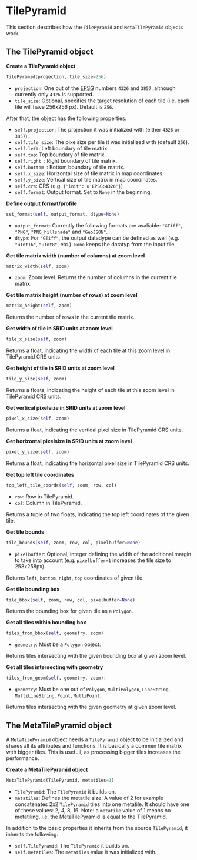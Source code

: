 # TilePyramid

This section describes how the ``TilePyramid`` and ``MetaTilePyramid`` objects work.

## The TilePyramid object

**Create a TilePyramid object**
```python
TilePyramid(projection, tile_size=256)
```
* ``projection``: One out of the [EPSG](http://www.epsg-registry.org/) numbers ``4326`` and ``3857``, although currently only ``4326`` is supported.
* ``tile_size``: Optional, specifies the target resolution of each tile (i.e. each tile will have 256x256 px). Default is ``256``.

After that, the object has the following properties:
* ``self.projection``: The projection it was initialized with (either ``4326`` or ``3857``).
* ``self.tile_size``: The pixelsize per tile it was initialized with (default ``256``).
* ``self.left``: Left boundary of tile matrix.
* ``self.top``: Top boundary of tile matrix.
* ``self.right ``: Right boundary of tile matrix.
* ``self.bottom ``: Bottom boundary of tile matrix.
* ``self.x_size``: Horizontal size of tile matrix in map coordinates.
* ``self.y_size``: Vertical size of tile matrix in map coordinates.
* ``self.crs``: CRS (e.g. ``{'init': u'EPSG:4326'}``)
* ``self.format``: Output format. Set to ``None`` in the beginning.

**Define output format/profile**
```python
set_format(self, output_format, dtype=None)
```
* ``output_format``: Currently the following formats are avaliable: ``"GTiff"``, ``"PNG"``, ``"PNG_hillshade"`` and ``"GeoJSON"``.
* ``dtype``: For ``"GTiff"``, the output datadype can be defined as well (e.g. ``"uInt16"``, ``"uInt8"``, etc.). ``None`` keeps the datatyp from the input file.

**Get tile matrix width (number of columns) at zoom level**
```python
matrix_width(self, zoom)
```
* ``zoom``: Zoom level.
Returns the number of columns in the current tile matrix.

**Get tile matrix height (number of rows) at zoom level**
```python
matrix_height(self, zoom)
```
Returns the number of rows in the current tile matrix.

**Get width of tile in SRID units at zoom level**
```python
tile_x_size(self, zoom)
```
Returns a float, indicating the width of each tile at this zoom level in TilePyramid CRS units

**Get height of tile in SRID units at zoom level**
```python
tile_y_size(self, zoom)
```
Returns a floats, indicating the height of each tile at this zoom level in TilePyramid CRS units.

**Get vertical pixelsize in SRID units at zoom level**
```python
pixel_x_size(self, zoom)
```
Returns a float, indicating the vertical pixel size in TilePyramid CRS units.

**Get horizontal pixelsize in SRID units at zoom level**
```python
pixel_y_size(self, zoom)
```
Returns a float, indicating the horizontal pixel size in TilePyramid CRS units.

**Get top left tile coordinates**
```python
top_left_tile_coords(self, zoom, row, col)
```
* ``row``: Row in TilePyramid.
* ``col``: Column in TilePyramid.

Returns a tuple of two floats, indicating the top left coordinates of the given tile.

**Get tile bounds**
```python
tile_bounds(self, zoom, row, col, pixelbuffer=None)
```
* ``pixelbuffer``: Optional, integer defining the width of the additional margin to take into account (e.g. ``pixelbuffer=1`` increases the tile size to 258x258px).

Returns ``left``, ``bottom``, ``right``, ``top`` coordinates of given tile.

**Get tile bounding box**
```python
tile_bbox(self, zoom, row, col, pixelbuffer=None)
```
Returns the bounding box for given tile as a ``Polygon``.

**Get all tiles within bounding box**
```python
tiles_from_bbox(self, geometry, zoom)
```
* ``geometry``: Must be a ``Polygon`` object.

Returns tiles intersecting with the given bounding box at given zoom level.

**Get all tiles intersecting with geometry**
```python
tiles_from_geom(self, geometry, zoom):
```
* ``geometry``: Must be one out of ``Polygon``, ``MultiPolygon``, ``LineString``, ``MultiLineString``, ``Point``, ``MultiPoint``.

Returns tiles intersecting with the given geometry at given zoom level.


## The MetaTilePyramid object

A ``MetaTilePyramid`` object needs a ``TilePyramid`` object to be initialized and shares all its attributes and functions. It is basically a commen tile matrix with bigger tiles. This is usefull, as processing bigger tiles increases the performance.

**Create a MetaTilePyramid object**
```python
MetaTilePyramid(TilePyramid, metatiles=1)
```
* ``TilePyramid``: The ``TilePyramid`` it builds on.
* ``metatiles``: Defines the metatile size. A value of 2 for example concatenates 2x2 ``TilePyramid`` tiles into one metatile. It should have one of these values: 2, 4, 8, 16. Note: a ``metatile`` value of 1 means no metatiling, i.e. the MetaTilePyramid is equal to the TilePyramid.

In addition to the basic properties it inherits from the source ``TilePyramid``, it inherits the following:
* ``self.TilePyramid``: The ``TilePyramid`` it builds on.
* ``self.metatiles``: The ``metatiles`` value it was initialized with.
